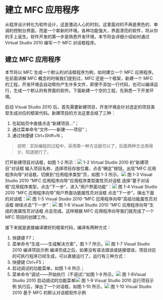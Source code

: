 # 建立 MFC 应用程序

从程序设计转化为软件设计，这是激动人心的时刻。这里面对的不再是黑色的、单调的控制台界面，而是一个崭新的环境。各种功能强大，界面漂亮的软件，将从你的手上诞生。软件开发的第一步是熟悉开发环境，本节将会详细介绍如何通过 Virtual Studio 2010 编写一个 MFC 对话框程序。

## 建立 MFC 应用程序

本节将以 MFC 生成一个默认的对话框程序为例，如何建立一个 MFC 应用程序。在前面讲解 MFC 概念的时候我们提到过，MFC 还是一个框架，新建一个 MFC 的工程，开发环境会自动帮你产生许多文件，即使不添加一行代码，也可以编译运行，生成一个默认的有界面的软件。下面新建一个空的工程，先熟悉一下开发环境。

启动 Visual Studio 2010 后，首先需要新建项目，开发环境会针对选定的项目类型生成对应的框架代码。新建项目的方法这里总结了三种：
1) 在起始页中直接点击“新建项目…”；
2) 通过菜单命令“文件——新建——项目”；
3) 通过快捷键 Ctrl+Shift+N；

> 说明：实际编程的过程中，采用第一种方法就可以了，后面两种方法用得少，知道就行了。

打开新建项目对话框，如图 1-2 所示：![](img/6ad12ee73eeb6ed7a5889474fcc0d6ab.jpg)
1-2 Virtual Studio 2010 的“新建项目”对话框
输入项目名称、选择项目存放位置，点击“确定”按钮。出现“MFC 应用程序向导”对话框，切换到“应用程序类型”页，如图 1-3 所示。![](img/e34aed9b9ef277f9c0c28a229d274192.jpg)
图 1-3 Visual Studio 2010 “MFC 应用程序向导”应用程序类型属性页对话框
选择“基于对话框”应用程序类型，点击“下一步”，进入“用户界面功能”：![](img/8b459c1ba519fb0994be979d37bcd969.jpg)
图 1-4 Visual Studio 2010 “MFC 应用程序向导”用户界面功能属性页对话框
点击“下一步”，弹出下面的对话框：![](img/7f1f5695b3144a23ec93f3290d3c9e9c.jpg)
图 1-5 Visual Studio 2010 “MFC 应用程序向导”高级功能属性页对话框
继续点击“下一步”：![](img/415d085b8e4f9e5301999eafe481493d.jpg)
图 1-6 Visual Studio 2010 “MFC 应用程序向导”生成的类属性页对话框
点击完成。这样根据 MFC 应用程序向导我们就完成了一个 MFC 项目的创建工作。

接下来就是直接编译建好的框架代码，编译有两种方式：
1) 快捷键 F7；
2) 菜单命令“生成——生成解决方案”，图 1-7 所示。![](img/5eda2bd3110eb64db17bf4d772d18da0.jpg)
图 1-7 Visual Studio 2010 编译项目示例
编译完成之后，如果没有语法错误或链接错误，项目对应的可执行程序已经生成，可以直接运行了。运行有三种方式：
1) 快捷键 Ctrl+F5；
2) 启动调试的功能菜单，如图 1-8 所示；
3) 菜单命令“调试——开始执行（不调试）”如图 1-9 所示。![](img/27c389cffd83efeea74fe85d22d0e1f4.jpg)
图 1-8Visual Studio 2010 启动调试的功能菜单![](img/d404ae3e2c538d182ecde6ba873cb1b8.jpg)
图 1-9 Visual Studio 2010 运行项目示例
执行后，弹出了一个对话框，如图 1-10 所示。![](img/8da7bc287b2e32ded732b8c10860e659.jpg)
图 1-10 Visual Studio 2010 基于 MFC 的默认对话框软件示例